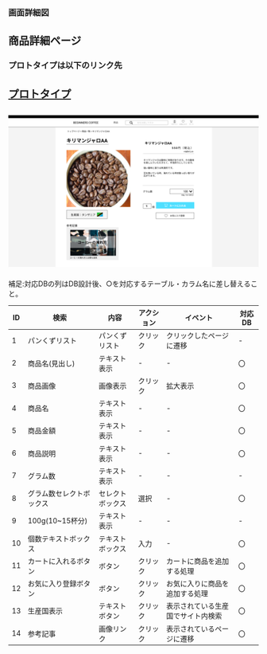 ### 画面詳細図
## 商品詳細ページ
### プロトタイプは以下のリンク先
[プロトタイプ](https://www.figma.com/file/Oa2XrfbS2Hee9dSI9acZXo/coffee?node-id=0%3A1)
---
<img src="./img/商品詳細ページ(豆).png" width="800"><br>
---

補足:対応DBの列はDB設計後、○を対応するテーブル・カラム名に差し替えること。

| ID | 検索 | 内容 | アクション | イベント | 対応DB |
|----|-----|-----|---------|--------|-------|
|1|パンくずリスト|パンくずリスト|クリック|クリックしたページに遷移|-|
|2|商品名(見出し)|テキスト表示|-|-|〇|
|3|商品画像|画像表示|クリック|拡大表示|〇|
|4|商品名|テキスト表示|-|-|〇|
|5|商品金額|テキスト表示|-|-|〇|
|6|商品説明|テキスト表示|-|-|〇|
|7|グラム数|テキスト表示|-|-|-|
|8|グラム数セレクトボックス|セレクトボックス|選択|-|〇|
|9|100g(10~15杯分)|テキスト表示|-|-|-|
|10|個数テキストボックス|テキストボックス|入力|-|〇|
|11|カートに入れるボタン|ボタン|クリック|カートに商品を追加する処理|〇|
|12|お気に入り登録ボタン|ボタン|クリック|お気に入りに商品を追加する処理|〇|
|13|生産国表示|テキストボタン|クリック|表示されている生産国でサイト内検索|〇|
|14|参考記事|画像リンク|クリック|表示されているページに遷移|〇|
